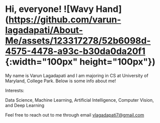 # Hi, everyone! ![Wavy Hand](https://github.com/varun-lagadapati/About-Me/assets/123317278/52b6098d-4575-4478-a93c-b30da0da20f1 {:width="100px" height="100px"})

My name is Varun Lagadapati and I am majoring in CS at University of Maryland, College Park. Below is some info about me!

Interests:

Data Science, Machine Learning, Artificial Intelligence, Computer Vision, and Deep Learning

Feel free to reach out to me through email vlagadapati7@gmail.com
